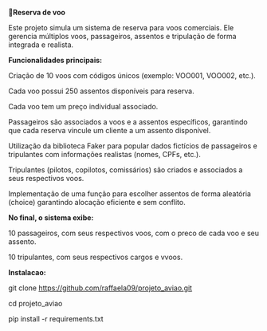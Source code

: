 **🛫Reserva de voo**

Este projeto simula um sistema de reserva para voos comerciais. Ele gerencia múltiplos voos, passageiros, assentos e tripulação de forma integrada e realista.

**Funcionalidades principais:**

Criação de 10 voos com códigos únicos (exemplo: VOO001, VOO002, etc.).

  Cada voo possui 250 assentos disponíveis para reserva.
  
  Cada voo tem um preço individual associado.
  
  Passageiros são associados a voos e a assentos específicos, garantindo que cada reserva vincule um cliente a um assento disponível.
  
  Utilização da biblioteca Faker para popular dados fictícios de passageiros e tripulantes com informações realistas (nomes, CPFs, etc.).
  
  Tripulantes (pilotos, copilotos, comissários) são criados e associados a seus respectivos voos.
  
  Implementação de uma função para escolher assentos de forma aleatória (choice) garantindo alocação eficiente e sem conflito.
  
  **No final, o sistema exibe:**
  
  10 passageiros, com seus respectivos voos, com o preco de cada voo e seu assento.
  
  10 tripulantes, com seus respectivos cargos e vvoos.
  
**Instalacao:**

git clone https://github.com/raffaela09/projeto_aviao.git

cd projeto_aviao

pip install -r requirements.txt


